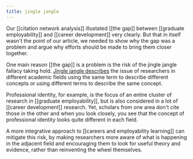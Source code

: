 ```yaml
---
title: jingle jangle
---
```


Our [[citation network analysis]] illustated [[the gap]] between [[graduate employability]] and [[career development]] very clearly. But that in itself wasn't the point of our article, we needed to show why the gap was a problem and argue why efforts should be made to bring them closer together. 

One main reason [[the gap]] is a problem is the risk of the jingle jangle fallacy taking hold. [Jingle jangle describes](https://en.wikipedia.org/wiki/Jingle-jangle_fallacies) the issue of researchers in different academic fields using the same term to describe different concepts or using different terms to describe the same concept. 

Professional identity, for example, is the focus of an entire cluster of research in [[graduate employability]], but is also considered in a lot of [[career development]] research. Yet, scholars from one area don't cite those in the other and when you look closely, you see that the concept of professional identity looks quite different in each field. 

A more integrative approach to [[careers and employability learning]] can mitigate this risk, by making researchers more aware of what is happening in the adjacent field and encouraging them to look for useful theory and evidence, rather than reinventing the wheel themselves. 